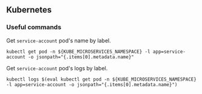 ## Kubernetes
### Useful commands
Get `service-account` pod's name by label.
```
kubectl get pod -n ${KUBE_MICROSERVICES_NAMESPACE} -l app=service-account -o jsonpath="{.items[0].metadata.name}"
```

Get `service-account` pod's logs by label.
```
kubectl logs $(eval kubectl get pod -n ${KUBE_MICROSERVICES_NAMESPACE} -l app=service-account -o jsonpath="{.items[0].metadata.name}")
```
